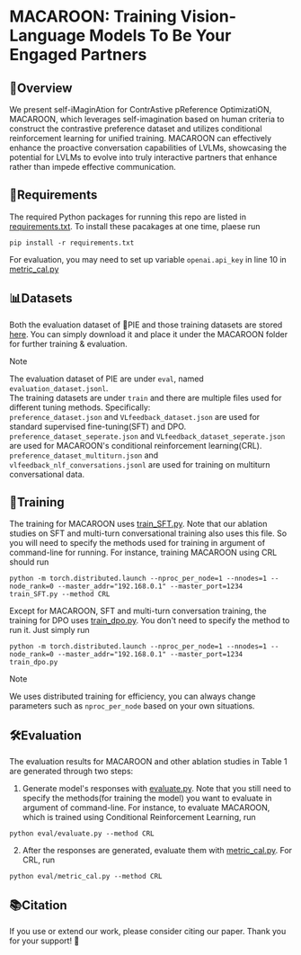 # MACAROON: Training Vision-Language Models To Be Your Engaged Partners


## 🎀Overview
We present self-iMaginAtion for ContrAstive pReference OptimizatiON, MACAROON, which leverages self-imagination based on human criteria to construct the contrastive preference dataset and utilizes conditional reinforcement learning for unified training. MACAROON can effectively enhance the proactive conversation capabilities of LVLMs, showcasing the potential for LVLMs to evolve into truly interactive partners that enhance rather than impede effective communication.

## 🌟Requirements
The required Python packages for running this repo are listed in [requirements.txt](./requirements.txt). To install these pacakages at one time, plaese run
```shell
pip install -r requirements.txt
```

For evaluation, you may need to set up variable `openai.api_key` in line 10 in [metric_cal.py](./eval/metric_cal.py)

## 📊Datasets
Both the evaluation dataset of 🍰PIE and those training datasets are stored [here](https://drive.google.com/drive/folders/1yt56L_q0mC19_-fJMCHJksks6JocF0LU?usp=drive_link). You can simply download it and place it under the MACAROON folder for further training & evaluation.

> [!NOTE]  
> The evaluation dataset of PIE are under `eval`, named `evaluation_dataset.jsonl`.\
> The training datasets are under `train` and there are multiple files used for different tuning methods. Specifically: \
> `preference_dataset.json` and `VLfeedback_dataset.json` are used for standard supervised fine-tuning(SFT) and DPO.\
> `preference_dataset_seperate.json` and `VLfeedback_dataset_seperate.json` are used for MACAROON's conditional reinforcement learning(CRL).\
> `preference_dataset_multiturn.json` and `vlfeedback_nlf_conversations.jsonl` are used for training on multiturn conversational data.

## 🚀Training
The training for MACAROON uses [train_SFT.py](./train/train_SFT.py). Note that our ablation studies on SFT and multi-turn conversational training also uses this file. So you will need to specify the methods used for training in argument of command-line for running. For instance, training MACAROON using CRL should run
```shell
python -m torch.distributed.launch --nproc_per_node=1 --nnodes=1 --node_rank=0 --master_addr="192.168.0.1" --master_port=1234 train_SFT.py --method CRL 
```
Except for MACAROON, SFT and multi-turn conversation training, the training for DPO uses [train_dpo.py](./train/train_dpo.py). You don't need to specify the method to run it. Just simply run 
```shell
python -m torch.distributed.launch --nproc_per_node=1 --nnodes=1 --node_rank=0 --master_addr="192.168.0.1" --master_port=1234 train_dpo.py
```
> [!NOTE]  
> We uses distributed training for efficiency, you can always change parameters such as `nproc_per_node` based on your own situations. 

## 🛠️Evaluation
The evaluation results for MACAROON and other ablation studies in Table 1 are generated through two steps:
1. Generate model's responses with [evaluate.py](./eval/evaluate.py). Note that you still need to specify the methods(for training the model) you want to evaluate in argument of command-line. For instance, to evaluate MACAROON, which is trained using Conditional Reinforcement Learning, run
```shell
python eval/evaluate.py --method CRL
```
2. After the responses are generated, evaluate them with [metric_cal.py](./eval/metric_cal.py). For CRL, run
```shell
python eval/metric_cal.py --method CRL
```

## 📚Citation
If you use or extend our work, please consider citing our paper. Thank you for your support! 🥰

